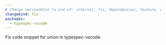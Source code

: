 ```yaml
---
# Change versionKind to one of: internal, fix, dependencies, feature, deprecation, breaking
changeKind: fix
packages:
  - typespec-vscode
---
```


Fix code snippet for union in typespec-vscode
